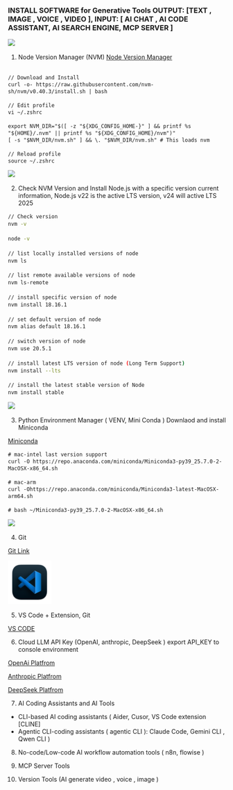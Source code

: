 ### INSTALL SOFTWARE for Generative Tools OUTPUT: [TEXT , IMAGE , VOICE , VIDEO ], INPUT: [ AI CHAT , AI CODE ASSISTANT, AI SEARCH ENGINE, MCP SERVER ]

<img src="https://github.com/nvm-sh/logos/blob/main/nvm-logo-color-avatar-white.png" width="60">


1. Node Version Manager (NVM)
[Node Version Manager ](https://github.com/nvm-sh/nvm)

```

// Download and Install
curl -o- https://raw.githubusercontent.com/nvm-sh/nvm/v0.40.3/install.sh | bash

// Edit profile
vi ~/.zshrc

export NVM_DIR="$([ -z "${XDG_CONFIG_HOME-}" ] && printf %s "${HOME}/.nvm" || printf %s "${XDG_CONFIG_HOME}/nvm")"
[ -s "$NVM_DIR/nvm.sh" ] && \. "$NVM_DIR/nvm.sh" # This loads nvm

// Reload profile
source ~/.zshrc

```
<img src="https://upload.wikimedia.org/wikipedia/commons/d/d9/Node.js_logo.svg" width="100">

2. Check NVM Version and Install Node.js with a specific version
current information, Node.js v22 is the active LTS version, v24 will active LTS 2025

```sh
// Check version
nvm -v

node -v 

// list locally installed versions of node
nvm ls

// list remote available versions of node
nvm ls-remote

// install specific version of node
nvm install 18.16.1

// set default version of node
nvm alias default 18.16.1

// switch version of node
nvm use 20.5.1

// install latest LTS version of node (Long Term Support)
nvm install --lts

// install the latest stable version of Node
nvm install stable

```


<img src="https://www.anaconda.com/wp-content/uploads/2024/11/2020_Anaconda_Logo_RGB_Corporate.png" width="150"> 

3. Python Environment Manager ( VENV, Mini Conda )
Downlaod and install Miniconda

[Miniconda ](https://www.anaconda.com/docs/getting-started/miniconda/install#using-miniconda-in-a-commercial-setting)
```
# mac-intel last version support
curl -O https://repo.anaconda.com/miniconda/Miniconda3-py39_25.7.0-2-MacOSX-x86_64.sh

# mac-arm 
curl -Ohttps://repo.anaconda.com/miniconda/Miniconda3-latest-MacOSX-arm64.sh

# bash ~/Miniconda3-py39_25.7.0-2-MacOSX-x86_64.sh
```

<img src="https://git-scm.com/images/logo@2x.png" width="90">

4. Git
   
[Git Link](https://git-scm.com/downloads)


<img src="https://github.com/karost/Generative-AI-for-Everyone/blob/main/images/icons/microsoft_visual_studio_code_macos_bigsur_icon_189957.png" width="100">

5. VS Code + Extension, Git

[VS CODE ](https://code.visualstudio.com/download)


6. Cloud LLM API Key (OpenAI, anthropic, DeepSeek ) export API_KEY to console environment

[OpenAi Platfrom](https://platform.openai.com/docs/overview)

[Anthropic Platfrom](https://console.anthropic.com/login?returnTo=%2F%3F)

[DeepSeek Platfrom](https://platform.deepseek.com/sign_in)



7. AI Coding Assistants and AI Tools
- CLI-based AI coding assistants ( Aider, Cusor, VS Code extension [CLINE]
- Agentic CLI-coding assistants ( agentic CLI ):  Claude Code, Gemini CLI , Qwen CLI )

8. No-code/Low-code AI workflow automation tools ( n8n, flowise )


9. MCP Server Tools


10. Version Tools (AI generate video , voice , image )




